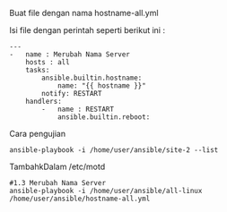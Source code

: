 Buat file dengan nama hostname-all.yml

Isi file dengan perintah seperti berikut ini : 

```plaintext
---
-	name : Merubah Nama Server
	hosts : all
	tasks: 
		ansible.builtin.hostname: 
			name: "{{ hostname }}"
		notify: RESTART
	handlers: 
		- 	name : RESTART
			ansible.builtin.reboot:
```

Cara pengujian 

```plaintext
ansible-playbook -i /home/user/ansible/site-2 --list
```

TambahkDalam /etc/motd

```plaintext
#1.3 Merubah Nama Server
ansible-playbook -i /home/user/ansible/all-linux /home/user/ansible/hostname-all.yml
```